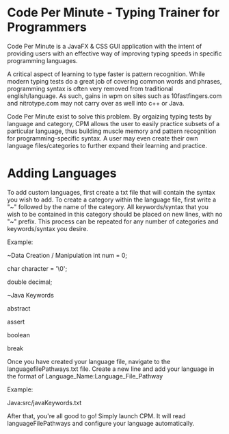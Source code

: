 # Code Per Minute - Typing Trainer for Programmers

Code Per Minute is a JavaFX & CSS GUI application with the intent of providing users with an effective way of improving typing speeds in specific programming languages.

A critical aspect of learning to type faster is pattern recognition. While modern typing tests do a great job of covering common words and phrases, programming syntax is often very removed from traditional english/language. As such, gains in wpm on sites such as 10fastfingers.com and nitrotype.com may not carry over as well into c++ or Java.

Code Per Minute exist to solve this problem. By orgaizing typing tests by language and category, CPM allows the user to easily practice subsets of a particular language, thus building muscle memory and pattern recognition for programming-specific syntax. A user may even create their own language files/categories to further expand their learning and practice.

# Adding Languages

To add custom languages, first create a txt file that will contain the syntax you wish to add.
To create a category within the language file, first write a "\~" followed by the name of the category.
All keywords/syntax that you wish to be contained in this category should be placed on new lines, with no "\~" prefix.
This process can be repeated for any number of categories and keywords/syntax you desire.

Example:

\~Data Creation / Manipulation 
int num = 0;

char character = '\0';

double decimal;

\~Java Keywords

abstract

assert

boolean

break

Once you have created your language file, navigate to the languagefilePathways.txt file.
Create a new line and add your language in the format of Language_Name:Language_File_Pathway

Example: 

Java:src/javaKeywords.txt

After that, you're all good to go! Simply launch CPM. It will read languageFilePathways and configure your language automatically.
